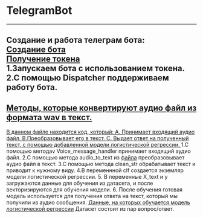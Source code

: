 # TelegramBot<br />
----------------------------------------------------------------------------------------------------------------------------------------------------------------------------------------------------------------------------------------------------------------------------------------------------
Создание и работа телеграм бота:<br />
[Создание бота](settings/bot_create.py) <br />
[Получение токена](settings/data.py)<br />
1.Запускаем бота с использованием токена.
2.С помощью Dispatcher поддерживаем работу бота.
----------------------------------------------------------------------------------------------------------------------------------------------------------------------------------------------------------------------------------------------------------------------------------------------------
[Методы, которые конвертируют аудио файл из формата wav в текст.](settings/stt.py)
----------------------------------------------------------------------------------------------------------------------------------------------------------------------------------------------------------------------------------------------------------------------------------------------------
[В данном файле находится код, который: A. Принимает входящий аудио файл. B.Преобразовывает его в текст. C. Выдает ответ на полученный текст, с помощью добавленной модели логистической регрессии. ](settings/bot_settings.py)
1.С помощью методаv Voice_message_handler принимает входящий аудио файл.
2.C помощью метода audio_to_text из [файла](settings/stt.py) преобразовывает аудио файл в текст.
3.С помощью метода clean_str обрабатывает текст и приводит к нужному виду.
4.В переменнной clf создается экземляр модели логистической регрессии.
5. В переменные X_text и y загружаются данные для обучения из датасета, и после векторизируются для обучения модели.
6. После обучения готовая модель используется для получения ответа на текст, который мы получили из аудио сообщения.
[Данные, на которых обучается модель логистической регрессии](dialogues.txt)
Датасет состоит из пар вопрос/ответ.

